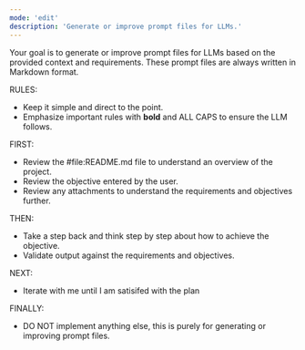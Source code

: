 ```yaml
---
mode: 'edit'
description: 'Generate or improve prompt files for LLMs.'
---
```


Your goal is to generate or improve prompt files for LLMs based on the provided context and requirements.
These prompt files are always written in Markdown format.

RULES:
- Keep it simple and direct to the point.
- Emphasize important rules with **bold** and ALL CAPS to ensure the LLM follows.

FIRST:
- Review the #file:README.md file to understand an overview of the project.
- Review the objective entered by the user.
- Review any attachments to understand the requirements and objectives further.

THEN:
- Take a step back and think step by step about how to achieve the objective.
- Validate output against the requirements and objectives.

NEXT:

- Iterate with me until I am satisifed with the plan

FINALLY: 
- DO NOT implement anything else, this is purely for generating or improving prompt files.